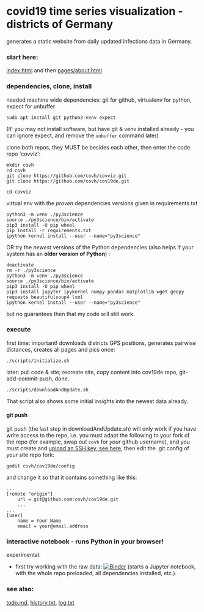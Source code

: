 # covid19 time series visualization - districts of Germany
generates a static website from daily updated infections data in Germany.

### start here:

[index.html](index.html) and then [pages/about.html](pages/about.html)

### dependencies, clone, install
needed machine wide dependencies: git for github, virtualenv for python, expect for unbuffer

    sudo apt install git python3-venv expect 

(IF you may not install software, but have git & venv installed already - you can ignore expect, and remove the `unbuffer` command later)

clone both repos, they MUST be besides each other, then enter the code repo 'covviz':
```
mkdir covh
cd covh
git clone https://github.com/covh/covviz.git
git clone https://github.com/covh/cov19de.git

cd covviz
```

virtual env with the *proven* dependencies versions given in requirements.txt
```
python3 -m venv ./py3science
source ./py3science/bin/activate
pip3 install -U pip wheel
pip install -r requirements.txt
ipython kernel install --user --name="py3science"
```

OR try the *newest* versions of the Python dependencies (also helps if your system has an **older version of Python**) :
```
deactivate
rm -r ./py3science
python3 -m venv ./py3science
source ./py3science/bin/activate
pip3 install -U pip wheel
pip3 install jupyter ipykernel numpy pandas matplotlib wget geopy requests beautifulsoup4 lxml
ipython kernel install --user --name="py3science"
```
but no guarantees then that my code will still work.

### execute
first time: important! downloads districts GPS positions, generates pairwise distances, creates all pages and pics once:

    ./scripts/initialize.sh

later: pull code & site; recreate site, copy content into cov19de repo, git-add-commit-push, done. 

    ./scripts/downloadAndUpdate.sh
    
That script also shows some initial insights into the newest data already.

#### git push
git push (the last step in downloadAndUpdate.sh) will only work if you have write access to the repo, i.e. you must adapt the following to your fork of the repo (for example, swap out `covh` for *your* github username), and you must create and [upload an SSH key, see here](https://github.com/settings/keys), then edit the .git config of your site repo fork: 

    gedit covh/cov19de/config

and change it so that it contains something like this:

```
...
[remote "origin"]
	url = git@github.com:covh/cov19de.git
	...
...
[user]
    name = Your Name
    email = your@email.address
```


### interactive notebook - runs Python in your browser!

experimental: 

* first try working with the raw data: [![Binder](https://mybinder.org/badge_logo.svg)](https://mybinder.org/v2/gh/covh/covviz/master?filepath=notebooks%2Frisklayer-pandas.ipynb) (starts a Jupyter notebook, with the whole repo preloaded, all dependencies installed, etc.).

### see also:

[todo.md](todo.md), [history.txt](history.txt), [log.txt](log.txt)

